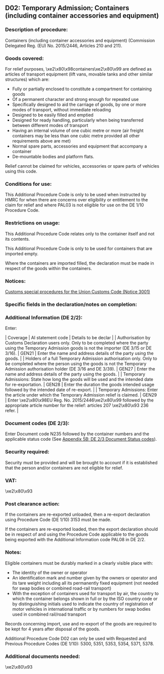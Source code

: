 D02: Temporary Admission; Containers (including container accessories and equipment)
------------------------------------------------------------------------------------

### Description of procedure:

Containers (including container accessories and equipment) (Commission Delegated Reg. (EU) No. 2015/2446, Articles 210 and 211).

### Goods covered:

For relief purposes, \xe2\x80\x98containers\xe2\x80\x99 are defined as articles of transport equipment (lift vans, movable tanks and other similar structures) which are:

 * Fully or partially enclosed to constitute a compartment for containing goods
 * Of a permanent character and strong enough for repeated use
 * Specifically designed to aid the carriage of goods, by one or more modes of transport, without immediate reloading
 * Designed to be easily filled and emptied
 * Designed for ready handling, particularly when being transferred between different modes of transport
 * Having an internal volume of one cubic metre or more (air freight containers may be less than one cubic metre provided all other requirements above are met)
 * Normal spare parts, accessories and equipment that accompany a container
 * De-mountable bodies and platform flats.

Relief cannot be claimed for vehicles, accessories or spare parts of vehicles using this code.

### Conditions for use:

This Additional Procedure Code is only to be used when instructed by HMRC for when there are concerns over eligibility or entitlement to the claim for relief and where PAL03 is not eligible for use on the DE 1/10 Procedure Code.

### Restrictions on usage:

This Additional Procedure Code relates only to the container itself and not its contents.

This Additional Procedure Code is only to be used for containers that are imported empty.

Where the containers are imported filled, the declaration must be made in respect of the goods within the containers.

### Notices:

[Customs special procedures for the Union Customs Code (Notice 3001)](https://www.gov.uk/government/publications/notice-3001-special-procedures-for-the-union-customs-code)

### Specific fields in the declaration/notes on completion:

### Additional Information (DE 2/2):

Enter:



  |  Coverage |  AI statement code |  Details to be declar | 
   |  Authorisation by Customs Declaration users only. Only to be completed where the party using the Temporary Admission goods is not the importer (DE 3/15 or DE 3/16). |  GEN21 |  Enter the name and address details of the party using the goods. | 
 |  Holders of a full Temporary Admission authorisation only. Only to be completed where the person using the goods is not the Temporary Admission authorisation holder (DE 3/16 and DE 3/39). |  GEN27 |  Enter the name and address details of the party using the goods. | 
 |  Temporary Admissions: State how long the goods will be used and the intended date for re-exportation. |  GEN28 |  Enter the duration the goods intended usage followed by the intended date of re-export. | 
 |  Temporary Admissions: Enter the article under which the Temporary Admission relief is claimed. |  GEN29 |  Enter \xe2\x80\x98EU Reg. No. 2015/2446\xe2\x80\x99 followed by the appropriate article number for the relief: articles 207 \xe2\x80\x93 236 refer. | 
 
### Document codes (DE 2/3):

Enter Document code N235 followed by the container numbers and the applicable status code (See [Appendix 5B: DE 2/3 Document Status codes](https://www.gov.uk/guidance/data-element-23-document-status-codes-of-the-customs-declaration-service-cds)).

### Security required:

Security must be provided and will be brought to account if it is established that the person and/or containers are not eligible for relief.

### VAT:

\xe2\x80\x93

### Post clearance action:

If the containers are re-exported unloaded, then a re-export declaration using Procedure Code (DE 1/10) 3153 must be made.

If the containers are re-exported loaded, then the export declaration should be in respect of and using the Procedure Code applicable to the goods being exported with the Additional Information code PAL08 in DE 2/2.

### Notes:

Eligible containers must be durably marked in a clearly visible place with:

 * The identity of the owner or operator
 * An identification mark and number given by the owners or operator and its tare weight including all its permanently fixed equipment (not needed for swap bodies or combined road-rail transport)
 * With the exception of containers used for transport by air, the country to which the container belongs shown in full or by the ISO country code or by distinguishing initials used to indicate the country of registration of motor vehicles in international traffic or by numbers for swap bodies used in combined rail/road transport

Records concerning import, use and re-export of the goods are required to be kept for 4 years after disposal of the goods.

Additional Procedure Code D02 can only be used with Requested and Previous Procedure Codes (DE 1/10): 5300, 5351, 5353, 5354, 5371, 5378.

### Additional documents needed:

\xe2\x80\x93

